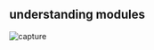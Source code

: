 ## understanding modules
![capture](https://user-images.githubusercontent.com/26092150/44683977-d0dd4f80-aa15-11e8-8a04-ebcc9875f666.JPG)
